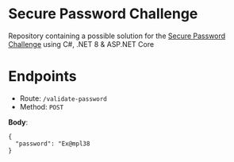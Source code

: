 # Secure Password Challenge

Repository containing a possible solution for the [Secure Password Challenge](https://github.com/backend-br/desafios/blob/master/secure-password/PROBLEM.md) using C#, .NET 8 & ASP.NET Core

# Endpoints

- Route: `/validate-password`
- Method: `POST`

**Body**:

    {
      "password": "Ex@mpl38
    }
